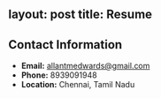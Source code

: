 layout: post
title: Resume
---

## Contact Information

- **Email:** allantmedwards@gmail.com
- **Phone:** 8939091948
- **Location:** Chennai, Tamil Nadu

